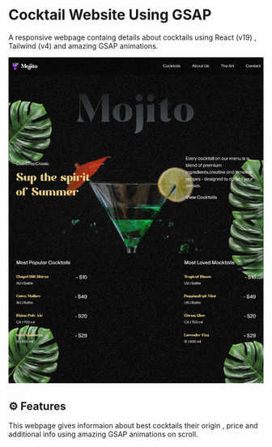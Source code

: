# Cocktail Website Using GSAP

A responsive webpage containg details about cocktails using React (v19) , Tailwind (v4) and amazing GSAP animations.

![Demo](./cocktail.png)

## ⚙️ Features

This webpage gives informaion about best cocktails their origin , price and additional info using amazing GSAP animations on scroll.

